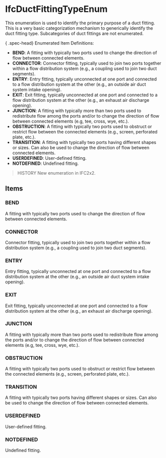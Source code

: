 # IfcDuctFittingTypeEnum

This enumeration is used to identify the primary purpose of a duct fitting. This is a very basic categorization mechanism to generically identify the duct fitting type. Subcategories of duct fittings are not enumerated.

{ .spec-head}
Enumerated Item Definitions:

* **BEND**: A fitting with typically two ports used to change the direction of flow between connected elements.
* **CONNECTOR**: Connector fitting, typically used to join two ports together within a flow distribution system (e.g., a coupling used to join two duct segments).
* **ENTRY**: Entry fitting, typically unconnected at one port and connected to a flow distribution system at the other (e.g., an outside air duct system intake opening).
* **EXIT**: Exit fitting, typically unconnected at one port and connected to a flow distribution system at the other (e.g., an exhaust air discharge opening).
* **JUNCTION**: A fitting with typically more than two ports used to redistribute flow among the ports and/or to change the direction of flow between connected elements (e.g, tee, cross, wye, etc.).
* **OBSTRUCTION**: A fitting with typically two ports used to obstruct or restrict flow between the connected elements (e.g., screen, perforated plate, etc.).
* **TRANSITION**: A fitting with typically two ports having different shapes or sizes. Can also be used to change the direction of flow between connected elements.
* **USERDEFINED**: User-defined fitting.
* **NOTDEFINED**: Undefined fitting.

> HISTORY  New enumeration in IFC2x2.

## Items

### BEND
A fitting with typically two ports used to change the direction of flow between connected elements.

### CONNECTOR
Connector fitting, typically used to join two ports together within a flow distribution system (e.g., a coupling used to join two duct segments).

### ENTRY
Entry fitting, typically unconnected at one port and connected to a flow distribution system at the other (e.g., an outside air duct system intake opening).

### EXIT
Exit fitting, typically unconnected at one port and connected to a flow distribution system at the other (e.g., an exhaust air discharge opening).

### JUNCTION
A fitting with typically more than two ports used to redistribute flow among the ports and/or to change the direction of flow between connected elements (e.g, tee, cross, wye, etc.).

### OBSTRUCTION
A fitting with typically two ports used to obstruct or restrict flow between the connected elements (e.g., screen, perforated plate, etc.).

### TRANSITION
A fitting with typically two ports having different shapes or sizes. Can also be used to change the direction of flow between connected elements.

### USERDEFINED
User-defined fitting.

### NOTDEFINED
Undefined fitting.
